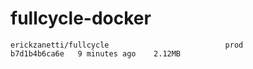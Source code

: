 # fullcycle-docker

`
erickzanetti/fullcycle                          prod           b7d1b4b6ca6e   9 minutes ago    2.12MB
`
